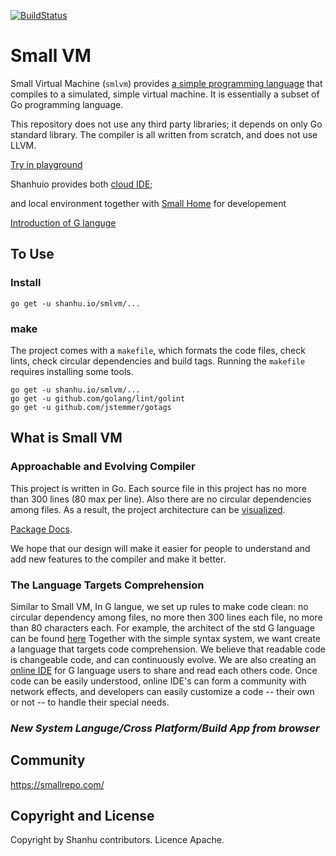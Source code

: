 [![BuildStatus](https://travis-ci.org/shanhuio/smlvm.png?branch=master)](https://travis-ci.org/shanhuio/smlvm)

# Small VM

Small Virtual Machine (`smlvm`) provides [a simple programming language](https://github.com/shanhuio/smlvm/blob/master/g_introduction.md)
that compiles to a simulated, simple virtual machine. It is
essentially a subset of Go programming language.

This repository does not use any third party libraries; it depends on
only Go standard library. The compiler is all written from scratch,
and does not use LLVM.

[Try in playground](https://smallrepo.com/play)

Shanhuio provides both [cloud IDE](https://smallrepo.com/);

and local environment together with [Small Home](https://github.com/shanhuio/smlhome) for developement

[Introduction of G languge](https://github.com/shanhuio/smlvm/blob/master/g_introduction.md)

## To Use

### Install

```
go get -u shanhu.io/smlvm/...
```

### make

The project comes with a `makefile`, which formats the code files,
check lints, check circular dependencies and build tags. Running the
`makefile` requires installing some tools.

```
go get -u shanhu.io/smlvm/...
go get -u github.com/golang/lint/golint
go get -u github.com/jstemmer/gotags
```

## What is Small VM

### Approachable and Evolving Compiler

This project is written in Go. Each source file in this project has no
more than 300 lines (80 max per line). Also there are no circular
dependencies among files. As a result, the project architecture can be
[visualized](https://shanhu.io/smlvm).

[Package Docs](https://godoc.org/shanhu.io/smlvm).

We hope that our design will make it easier for people to understand and add new features to the compiler
and make it better.

### The Language Targets Comprehension

Similar to Small VM, In G langue, we set up rules to make code clean: no circular dependency among files, 
no more then 300 lines each file, no more than 80 characters each.
For example, the architect of the std G language can be found [here](https://smallrepo.com/r/std)
Together with the simple syntax system, we want create a language that targets code comprehension.
We believe that readable code is changeable code, and can continuously evolve.
We are also creating an [online IDE](https://smallrepo.com/) for G language users to share and read each others code.
Once code can be easily understood, online IDE's can form a community with network effects,
and developers can easily customize a code -- their own or not -- to handle their special needs.

### *New System Languge/Cross Platform/Build App from browser*

## Community

https://smallrepo.com/

## Copyright and License

Copyright by Shanhu contributors. Licence Apache.
